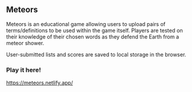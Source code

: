 ## Meteors

Meteors is an educational game allowing users to upload pairs of terms/definitions to be used within the game itself.
Players are tested on their knowledge of their chosen words as they defend the Earth from a meteor shower. 

User-submitted lists and scores are saved to local storage in the browser.

### Play it here!

https://meteors.netlify.app/


